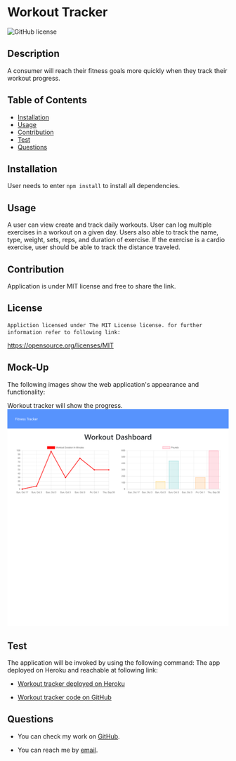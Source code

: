 # Workout Tracker
![GitHub license](https://img.shields.io/badge/License-MIT-yellow.svg)
## Description
A consumer will reach their fitness goals more quickly when they track their workout progress.
 
## Table of Contents
- [Installation](#Installation)
- [Usage](#Usage)
- [Contribution](#Contribution)
- [Test](#test)
- [Questions](#questions)


## Installation
User needs to enter  `npm install` to install all dependencies. 
  
## Usage

A user can view create and track daily workouts. User can log multiple exercises in a workout on a given day. Users also able to track the name, type, weight, sets, reps, and duration of exercise. If the exercise is a cardio exercise, user should be able to track the distance traveled. 

## Contribution
Application is under MIT license and free to share the link.

## License
    Appliction licensed under The MIT License license. for further information refer to following link:
https://opensource.org/licenses/MIT

## Mock-Up

The following images show the web application's appearance and functionality:

Workout tracker will show the progress.
![Workout tracker will show the progress.](/assets/protected-castle-13240.herokuapp.com_stats.png)

## Test
The application will be invoked by using the following command:
The app deployed on Heroku and reachable at following link: 
* [Workout tracker deployed on Heroku](https://protected-castle-13240.herokuapp.com/?id=615a04402881a30016a479ee)

* [Workout tracker code on GitHub](https://github.com/eamahma/workout-tracker)

## Questions

* You can check my work on [GitHub](https://github.com/eamahma).

* You can reach me by [email](eamahma@gmail.com).

